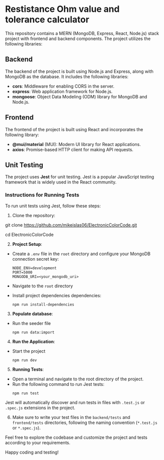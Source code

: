 # Restistance Ohm value and tolerance calculator

This repository contains a MERN (MongoDB, Express, React, Node.js) stack project with frontend and backend components. The project utilizes the following libraries:

## Backend

The backend of the project is built using Node.js and Express, along with MongoDB as the database. It includes the following libraries:

- **cors**: Middleware for enabling CORS in the server.
- **express**: Web application framework for Node.js.
- **mongoose**: Object Data Modeling (ODM) library for MongoDB and Node.js.

## Frontend

The frontend of the project is built using React and incorporates the following library:

- **@mui/material** (MUI): Modern UI library for React applications.
- **axios**: Promise-based HTTP client for making API requests.

## Unit Testing

The project uses **Jest** for unit testing. Jest is a popular JavaScript testing framework that is widely used in the React community.

### Instructions for Running Tests

To run unit tests using Jest, follow these steps:

1. Clone the repository:

git clone <https://github.com/mikeislas06/ElectronicColorCode.git>

cd ElectronicColorCode

2. **Project Setup**:

- Create a `.env` file in the `root` directory and configure your MongoDB connection secret key:

  ```
  NODE_ENV=development
  PORT=5000
  MONGODB_URI=<your_mongodb_uri>
  ```

- Navigate to the `root` directory

- Install project dependencies dependencies:
  ```
  npm run install-dependencies
  ```

3. **Populate database**:

- Run the seeder file
  ```
  npm run data:import
  ```

4. **Run the Application**:

- Start the project
  ```
  npm run dev
  ```

5. **Running Tests**:

- Open a terminal and navigate to the root directory of the project.
- Run the following command to run Jest tests:
  ```
  npm run test
  ```

Jest will automatically discover and run tests in files with `.test.js` or `.spec.js` extensions in the project.

6. Make sure to write your test files in the `backend/tests` and `frontend/tests` directories, following the naming convention (`*.test.js` or `*.spec.js`).

Feel free to explore the codebase and customize the project and tests according to your requirements.

Happy coding and testing!
